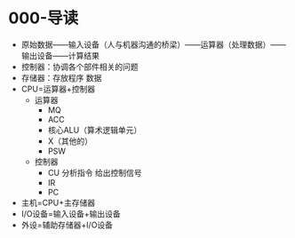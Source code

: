 # 000-导读

- 原始数据——输入设备（人与机器沟通的桥梁）——运算器（处理数据）——输出设备——计算结果
- 控制器：协调各个部件相关的问题
- 存储器：存放程序 数据
- CPU=运算器+控制器
    - 运算器
        - MQ
        - ACC
        - 核心ALU（算术逻辑单元）
        - X（其他的）
        - PSW
    - 控制器
        - CU 分析指令 给出控制信号
        - IR
        - PC
- 主机=CPU+主存储器
- I/O设备=输入设备+输出设备
- 外设=辅助存储器+I/O设备
